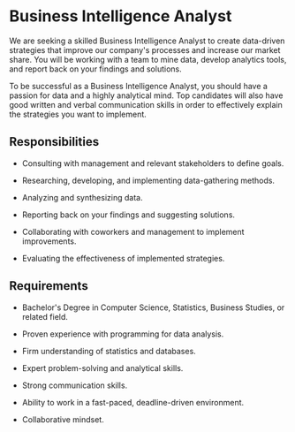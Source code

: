 # Business Intelligence Analyst

We are seeking a skilled Business Intelligence Analyst to create data-driven strategies that improve our company's processes and increase our market share. You will be working with a team to mine data, develop analytics tools, and report back on your findings and solutions.

To be successful as a Business Intelligence Analyst, you should have a passion for data and a highly analytical mind. Top candidates will also have good written and verbal communication skills in order to effectively explain the strategies you want to implement.

## Responsibilities

* Consulting with management and relevant stakeholders to define goals.

* Researching, developing, and implementing data-gathering methods.

* Analyzing and synthesizing data.

* Reporting back on your findings and suggesting solutions.

* Collaborating with coworkers and management to implement improvements.

* Evaluating the effectiveness of implemented strategies.

## Requirements

* Bachelor's Degree in Computer Science, Statistics, Business Studies, or related field.

* Proven experience with programming for data analysis.

* Firm understanding of statistics and databases.

* Expert problem-solving and analytical skills.

* Strong communication skills.

* Ability to work in a fast-paced, deadline-driven environment.

* Collaborative mindset.

